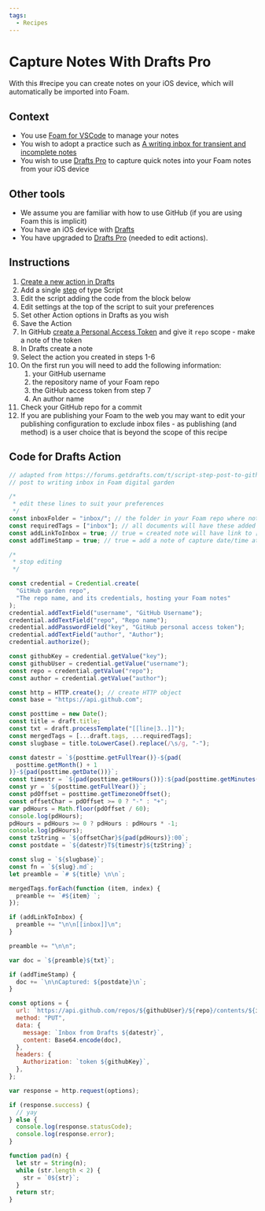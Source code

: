 ```yaml
---
tags:
  - Recipes
---
```


# Capture Notes With Drafts Pro

With this #recipe you can create notes on your iOS device, which will automatically be imported into Foam.

## Context

- You use [Foam for VSCode](https://marketplace.visualstudio.com/items?itemName=foam.foam-vscode) to manage your notes
- You wish to adopt a practice such as [A writing inbox for transient and incomplete notes](https://notes.andymatuschak.org/A%20writing%20inbox%20for%20transient%20and%20incomplete%20notes)
- You wish to use [Drafts Pro](https://docs.getdrafts.com/) to capture quick notes into your Foam notes from your iOS device

## Other tools

- We assume you are familiar with how to use GitHub (if you are using Foam this is implicit)
- You have an iOS device with [Drafts](https://getdrafts.com/)
- You have upgraded to [Drafts Pro](https://docs.getdrafts.com/draftspro) (needed to edit actions).

## Instructions

1. [Create a new action in Drafts](https://docs.getdrafts.com/docs/actions/editing-actions)
2. Add a single [step](https://docs.getdrafts.com/actions/steps/) of type Script
3. Edit the script adding the code from the block below
4. Edit settings at the top of the script to suit your preferences
5. Set other Action options in Drafts as you wish
6. Save the Action
7. In GitHub [create a Personal Access Token](https://github.com/settings/tokens) and give it `repo` scope - make a note of the token
8. In Drafts create a note
9. Select the action you created in steps 1-6
10. On the first run you will need to add the following information:
    1. your GitHub username
    2. the repository name of your Foam repo
    3. the GitHub access token from step 7
    4. An author name
11. Check your GitHub repo for a commit
12. If you are publishing your Foam to the web you may want to edit your publishing configuration to exclude inbox files - as publishing (and method) is a user choice that is beyond the scope of this recipe

## Code for Drafts Action

```javascript
// adapted from https://forums.getdrafts.com/t/script-step-post-to-github-without-working-copy/3594
// post to writing inbox in Foam digital garden

/*
 * edit these lines to suit your preferences
 */
const inboxFolder = "inbox/"; // the folder in your Foam repo where notes are saved. MUST have trailing slash, except for root of repo use ''
const requiredTags = ["inbox"]; // all documents will have these added in addition to tags from the Drafts app
const addLinkToInbox = true; // true = created note will have link to [[index]], false = no link
const addTimeStamp = true; // true = add a note of capture date/time at foot of note

/*
 * stop editing
 */

const credential = Credential.create(
  "GitHub garden repo",
  "The repo name, and its credentials, hosting your Foam notes"
);
credential.addTextField("username", "GitHub Username");
credential.addTextField("repo", "Repo name");
credential.addPasswordField("key", "GitHub personal access token");
credential.addTextField("author", "Author");
credential.authorize();

const githubKey = credential.getValue("key");
const githubUser = credential.getValue("username");
const repo = credential.getValue("repo");
const author = credential.getValue("author");

const http = HTTP.create(); // create HTTP object
const base = "https://api.github.com";

const posttime = new Date();
const title = draft.title;
const txt = draft.processTemplate("[[line|3..]]");
const mergedTags = [...draft.tags, ...requiredTags];
const slugbase = title.toLowerCase().replace(/\s/g, "-");

const datestr = `${posttime.getFullYear()}-${pad(
  posttime.getMonth() + 1
)}-${pad(posttime.getDate())}`;
const timestr = `${pad(posttime.getHours())}:${pad(posttime.getMinutes())}:00`;
const yr = `${posttime.getFullYear()}`;
const pdOffset = posttime.getTimezoneOffset();
const offsetChar = pdOffset >= 0 ? "-" : "+";
var pdHours = Math.floor(pdOffset / 60);
console.log(pdHours);
pdHours = pdHours >= 0 ? pdHours : pdHours * -1;
console.log(pdHours);
const tzString = `${offsetChar}${pad(pdHours)}:00`;
const postdate = `${datestr}T${timestr}${tzString}`;

const slug = `${slugbase}`;
const fn = `${slug}.md`;
let preamble = `# ${title} \n\n`;

mergedTags.forEach(function (item, index) {
  preamble += `#${item} `;
});

if (addLinkToInbox) {
  preamble += "\n\n[[inbox]]\n";
}

preamble += "\n\n";

var doc = `${preamble}${txt}`;

if (addTimeStamp) {
  doc += `\n\nCaptured: ${postdate}\n`;
}

const options = {
  url: `https://api.github.com/repos/${githubUser}/${repo}/contents/${inboxFolder}${fn}`,
  method: "PUT",
  data: {
    message: `Inbox from Drafts ${datestr}`,
    content: Base64.encode(doc),
  },
  headers: {
    Authorization: `token ${githubKey}`,
  },
};

var response = http.request(options);

if (response.success) {
  // yay
} else {
  console.log(response.statusCode);
  console.log(response.error);
}

function pad(n) {
  let str = String(n);
  while (str.length < 2) {
    str = `0${str}`;
  }
  return str;
}
```
